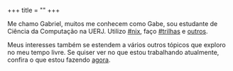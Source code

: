 +++
title = ""
+++

Me chamo Gabriel, muitos me conhecem como Gabe, sou estudante de Ciência da Computação na UERJ. Utilizo [#nix](/tags/nix/), faço [#trilhas](/tags/trilha/) e [outros](/tags/).

Meus interesses também se estendem a vários outros tópicos que exploro no meu tempo livre. Se quiser ver no que estou trabalhando atualmente, confira o que estou fazendo [agora](/now/).
